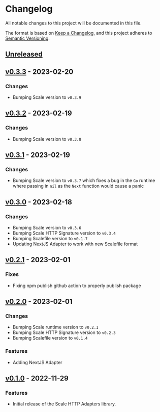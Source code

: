 # Changelog

All notable changes to this project will be documented in this file.

The format is based on [Keep a Changelog](https://keepachangelog.com/en/1.0.0/), and this project adheres
to [Semantic Versioning](https://semver.org/spec/v2.0.0.html).

## [Unreleased]

## [v0.3.3] - 2023-02-20

### Changes

- Bumping Scale version to `v0.3.9`

## [v0.3.2] - 2023-02-19

### Changes

- Bumping Scale version to `v0.3.8`

## [v0.3.1] - 2023-02-19

### Changes

- Bumping Scale version to `v0.3.7` which fixes a bug in the `Go` runtime where passing in `nil` as the `Next` function would cause a panic

## [v0.3.0] - 2023-02-18

### Changes

- Bumping Scale version to `v0.3.6`
- Bumping Scale HTTP Signature version to `v0.3.4`
- Bumping Scalefile version to `v0.1.7`
- Updating NextJS Adapter to work with new Scalefile format

## [v0.2.1] - 2023-02-01

### Fixes

- Fixing npm publish github action to properly publish package

## [v0.2.0] - 2023-02-01

### Changes

- Bumping Scale runtime version to `v0.2.1`
- Bumping Scale HTTP Signature version to `v0.2.3`
- Bumping Scalefile version to `v0.1.4`

### Features

- Adding NextJS Adapter

## [v0.1.0] - 2022-11-29

### Features

- Initial release of the Scale HTTP Adapters library.

[unreleased]: https://github.com/loopholelabs/scale-http-adapters/compare/v0.3.3...HEAD
[v0.3.3]: https://github.com/loopholelabs/scale-http-adapters/compare/v0.3.3
[v0.3.2]: https://github.com/loopholelabs/scale-http-adapters/compare/v0.3.2
[v0.3.1]: https://github.com/loopholelabs/scale-http-adapters/compare/v0.3.1
[v0.3.0]: https://github.com/loopholelabs/scale-http-adapters/compare/v0.3.0
[v0.2.1]: https://github.com/loopholelabs/scale-http-adapters/compare/v0.2.1
[v0.2.0]: https://github.com/loopholelabs/scale-http-adapters/compare/v0.2.0
[v0.1.0]: https://github.com/loopholelabs/scale-http-adapters/compare/v0.1.0
